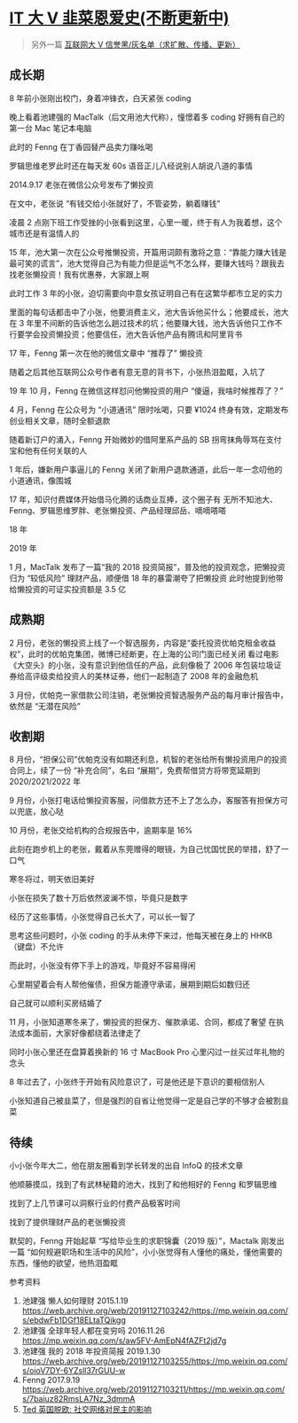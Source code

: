 # [IT 大 V 韭菜恩爱史(不断更新中)](https://cz-redit-vault.github.io/it-big-short/)

> 另外一篇 [互联网大 V 信誉黑/灰名单（求扩散、传播、更新）](https://cz-redit-vault.github.io/credit/)

## 成长期

8 年前小张刚出校门，身着冲锋衣，白天紧张 coding

晚上看着池建强的 MacTalk（后文用池大代称），憧憬着多 coding 好拥有自己的第一台 Mac 笔记本电脑

此时的 Fenng 在丁香园替产品卖力赚吆喝

罗辑思维老罗此时还在每天发 60s 语音正儿八经说别人胡说八道的事情

2014.9.17 老张在微信公众号发布了懒投资

在文中，老张说 “有钱交给小张就好了，不管姿势，躺着赚钱”

凌晨 2 点刚下班工作受挫的小张看到这里，心里一暖，终于有人为我着想，这个城市还是有温情人的

15 年，池大第一次在公众号推懒投资，开篇用词颇有激将之意：“靠能力赚大钱是最可笑的谎言”，池大觉得自己为有能力但是运气不怎么样，要赚大钱吗？跟我去找老张懒投资！我有优惠券，大家跟上啊

此时工作 3 年的小张，迫切需要向中意女孩证明自己有在这繁华都市立足的实力

里面的每句话都击中了小张，他要消费主义，池大告诉他买什么；他要成长，池大在 3 年里不间断的告诉他怎么趟过技术的坑；他要赚大钱，池大告诉他只工作不行要学会投资懒投资；他要信任，池大告诉他产品有腾讯和阿里背书

17 年，Fenng 第一次在他的微信文章中 “推荐了” 懒投资

随着之后其他互联网公众号作者有意无意的背书下，小张热泪盈眶，入坑了

19 年 10 月，Fenng 在微信这样怼问他懒投资的用户 “傻逼，我啥时候推荐了？”


4 月，Fenng 在公众号为 “小道通讯” 限时吆喝，只要 ¥1024 终身有效，定期发布创业相关文章，随时全额退款

随着新订户的涌入，Fenng 开始微妙的借阿里系产品的 SB 拐弯抹角辱骂在支付宝和他有任何关联的人

1 年后，嫌新用户事逼儿的 Fenng 关闭了新用户退款通道，此后一年一念叨他的小道通讯，像围城


17 年，知识付费媒体开始借马化腾的话商业互捧，这个圈子有 无所不知池大、Fenng、罗辑思维罗胖、老张懒投资、产品经理邱岳、嘀嘀嗒嗒

18 年

2019 年

1 月，MacTalk 发布了一篇“我的 2018 投资简报”，普及他的投资观念，把懒投资归为 “较低风险” 理财产品，顺便借 18 年的暴雷潮夸了把懒投资
此时他提到他带给懒投资的可证实投资额是 3.5 亿

## 成熟期

2 月份，老张的懒投资上线了一个智选服务，内容是“委托投资优帕克租金收益权”，此时的优帕克集团，微博已经断更，在上海的公司门面已经关闭
看过电影《大空头》的小张，没有意识到他信任的产品，此刻像极了 2006 年包装垃圾证券给高评级卖给投资人的美林证券，他们一起制造了 2008 年的金融危机

3 月份，优帕克一家借款公司注销，老张懒投资智选服务产品的每月审计报告中，依然是 “无潜在风险”

## 收割期

8 月份，“担保公司”优帕克没有如期还利息，机智的老张给所有懒投资用户的投资合同上，续了一份 “补充合同”，名曰 “展期”，免费帮借贷方将带宽延期到 2020/2021/2022 年

9 月份，小张打电话给懒投资客服，问借款方还不上了怎么办，客服答有担保方可以兜底，放心哒

10 月份，老张交给机构的合规报告中，逾期率是 16%

此刻在跑步机上的老张，戴着从东莞赠得的眼镜，为自己忧国忧民的举措，舒了一口气

寒冬将过，明天依旧美好

小张在损失了数十万后依然波澜不惊，毕竟只是数字

经历了这些事情，小张觉得自己长大了，可以长一智了

思考这些问题时，小张 coding 的手从未停下来过，他每天被在身上的 HHKB （键盘）不允许

而此时，小张没有停下手上的游戏，毕竟好不容易得闲

心里期望着会有人帮他催债，担保方能遵守承诺，展期到期后如数归还

自己就可以顺利买房结婚了

11 月，小张知道寒冬来了，懒投资的担保方、催款承诺、合同，都成了奢望
在执法成本面前，大家好像都绕着法律走了

同时小张心里还在盘算着换新的 16 寸 MacBook Pro
心里闪过一丝买过年礼物的念头

8 年过去了，小张终于开始有风险意识了，可是他还是下意识的要相信别人

小张知道自己被韭菜了，但是强烈的自省让他觉得一定是自己学的不够才会被割韭菜

## 待续

小小张今年大二，他在朋友圈看到学长转发的出自 InfoQ 的技术文章

他顺藤摸瓜，找到了有武林秘籍的池大，找到了和他相好的 Fenng 和罗辑思维

找到了上几节课可以洞察行业的付费产品极客时间

找到了提供理财产品的老张懒投资

默契的，Fenng 开始起草 “写给毕业生的求职锦囊（2019 版）”，Mactalk 刚发出一篇 “如何规避职场和生活中的风险”，小小张觉得有人懂他的痛处，懂他需要的东西，懂他的欲望，他热泪盈眶


参考资料

1. 池建强 懒人如何理财 2015.1.19 https://web.archive.org/web/20191127103242/https://mp.weixin.qq.com/s/ebdwFb1DGf18ELtaTQikgg
2. 池建强 全球年轻人都在变穷吗 2016.11.26 https://mp.weixin.qq.com/s/aw5FV-AmEpN4fAZFt2jd7g
3. 池建强 我的 2018 年投资简报 2019.1.30 https://web.archive.org/web/20191127103255/https://mp.weixin.qq.com/s/oioV7DY-6YZsll37rGUU-w
4. Fenng 2017.9.19 https://web.archive.org/web/20191127103211/https://mp.weixin.qq.com/s/7baiuz82RmsLA7Nz_3dmmA
5. [Ted 英国脱欧: 社交网络对民主的影响](https://youtu.be/OQSMr-3GGvQ)
